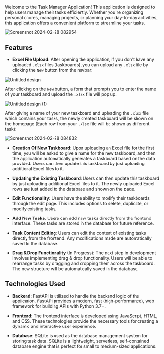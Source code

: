Welcome to the Task Manager Application! This application is designed to help users manage their tasks efficiently. Whether you're organizing personal chores, managing projects, or planning your day-to-day activities, this application offers a convenient platform to streamline your tasks.

![Screenshot 2024-02-28 082954](https://github.com/DonkoTonev/Task-Manager/assets/116662870/c6b21dd3-5338-4ffc-bcc1-b97a90e1c3ad)


## Features

- **Excel File Upload**: After opening the application, if you don't have any uploaded `.xlsx` files (taskboards), you can upload any `.xlsx` file by clicking the `New` button from the navbar:

![Untitled design](https://github.com/DonkoTonev/Task-Manager/assets/116662870/6f11d8b8-7e27-4c9c-98d1-85a2d07504df)

After clicking on the `New` button, a form that prompts you to enter the name of your taskboard and upload the `.xlsx` file will pop up.

![Untitled design (1)](https://github.com/DonkoTonev/Task-Manager/assets/116662870/aecdf2b3-0637-4950-892f-edc667081aad)

After giving a name of your new taskboard and uploading the `.xlsx` file which contains your tasks, the newly created taskboard will be shown on the homepage (Each row from your `.xlsx` file will be shown as different task):

![Screenshot 2024-02-28 084832](https://github.com/DonkoTonev/Task-Manager/assets/116662870/ad8f091f-6860-4fee-8ce3-51007b6cefb4)

  
- **Creation Of New Taskboard**: Upon uploading an Excel file for the first time, you will be asked to give a name for the new taskboard, and then the application automatically generates a taskboard based on the data provided. Users can then update this taskboard by just uploading additional Excel files to it.

- **Updating the Existing Taskboard**: Users can then update this taskboard by just uploading additional Excel files to it. The newly uploaded Excel rows are just added to the database and shown on the page.

- **Edit Functionality**: Users have the ability to modify their taskboards through the edit page. This includes options to delete, duplicate, or modify existing tasks.
  
- **Add New Tasks**: Users can add new tasks directly from the frontend interface. These tasks are stored in the database for future reference.
  
- **Task Content Editing**: Users can edit the content of existing tasks directly from the frontend. Any modifications made are automatically saved to the database.
  
- **Drag & Drop Functionality** (In Progress): The next step in development involves implementing drag & drop functionality. Users will be able to rearrange tasks by dragging and dropping them across the taskboard. The new structure will be automatically saved in the database.

## Technologies Used

- **Backend**: FastAPI is utilized to handle the backend logic of the application. FastAPI provides a modern, fast (high-performance), web framework for building APIs with Python 3.7+.

- **Frontend**: The frontend interface is developed using JavaScript, HTML, and CSS. These technologies provide the necessary tools for creating a dynamic and interactive user experience.

- **Database**: SQLite is used as the database management system for storing task data. SQLite is a lightweight, serverless, self-contained database engine that is perfect for small to medium-sized applications.


